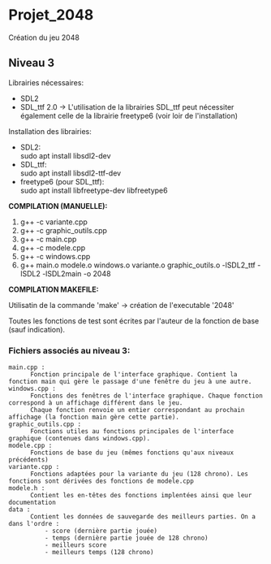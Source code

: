 # Projet_2048
Création du jeu 2048


## Niveau 3 

Librairies nécessaires:
  - SDL2
  - SDL_ttf 2.0
    -> L'utilisation de la librairies SDL_ttf peut nécessiter également celle
        de la librairie freetype6 (voir loir de l'installation)

Installation des librairies:  
* SDL2:  
sudo apt install libsdl2-dev  
* SDL_ttf:  
sudo apt install libsdl2-ttf-dev  
* freetype6 (pour SDL_ttf):  
sudo apt install libfreetype-dev libfreetype6
    
 
 **COMPILATION (MANUELLE):**
 
  1. g++ -c variante.cpp
  2. g++ -c graphic_outils.cpp
  3. g++ -c main.cpp
  4. g++ -c modele.cpp
  5. g++ -c windows.cpp
  6. g++ main.o modele.o windows.o variante.o graphic_outils.o -lSDL2_ttf -lSDL2 -lSDL2main -o 2048
  
 
 **COMPILATION MAKEFILE:**
 
 Utilisatin de la commande 'make' -> création de l'executable '2048'
 
 
 
 Toutes les fonctions de test sont écrites par l'auteur de la fonction de base (sauf indication).
 
 ### Fichiers associés au niveau 3:
    
    main.cpp :
          Fonction principale de l'interface graphique. Contient la fonction main qui gère le passage d'une fenêtre du jeu à une autre.
    windows.cpp :
          Fonctions des fenêtres de l'interface graphique. Chaque fonction correspond à un affichage différent dans le jeu. 
          Chaque fonction renvoie un entier correspondant au prochain affichage (la fonction main gère cette partie).
    graphic_outils.cpp :
          Fonctions utiles au fonctions principales de l'interface graphique (contenues dans windows.cpp).
    modele.cpp :
          Fonctions de base du jeu (mêmes fonctions qu'aux niveaux précédents)
    variante.cpp :
          Fonctions adaptées pour la variante du jeu (128 chrono). Les fonctions sont dérivées des fonctions de modele.cpp
    modele.h :
          Contient les en-têtes des fonctions implentées ainsi que leur documentation
    data :
          Contient les données de sauvegarde des meilleurs parties. On a dans l'ordre :
              - score (dernière partie jouée)
              - temps (dernière partie jouée de 128 chrono)
              - meilleurs score
              - meilleurs temps (128 chrono)
